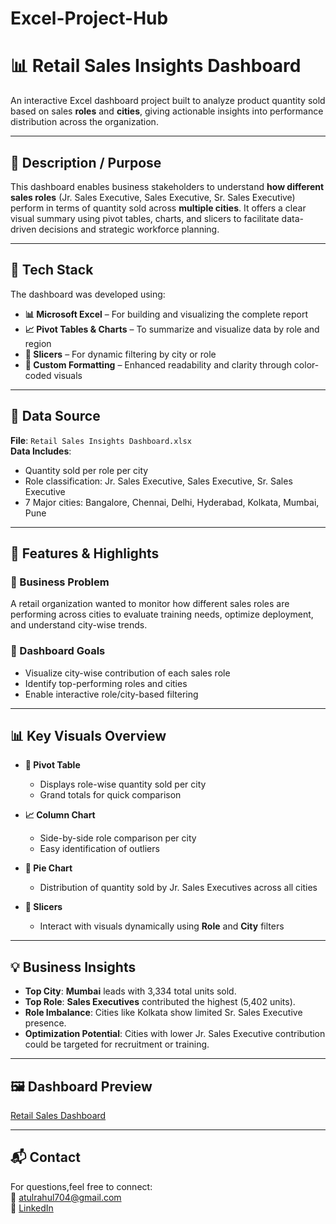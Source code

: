 # Excel-Project-Hub
# 📊 Retail Sales Insights Dashboard

An interactive Excel dashboard project built to analyze product quantity sold based on sales **roles** and **cities**, giving actionable insights into performance distribution across the organization.

---

## 📌 Description / Purpose

This dashboard enables business stakeholders to understand **how different sales roles** (Jr. Sales Executive, Sales Executive, Sr. Sales Executive) perform in terms of quantity sold across **multiple cities**. It offers a clear visual summary using pivot tables, charts, and slicers to facilitate data-driven decisions and strategic workforce planning.

---

## 🧰 Tech Stack

The dashboard was developed using:

- **📊 Microsoft Excel** – For building and visualizing the complete report  
- **📈 Pivot Tables & Charts** – To summarize and visualize data by role and region  
- **🔘 Slicers** – For dynamic filtering by city or role  
- **📐 Custom Formatting** – Enhanced readability and clarity through color-coded visuals

---

## 📂 Data Source

**File**: `Retail Sales Insights Dashboard.xlsx`  
**Data Includes**:
- Quantity sold per role per city
- Role classification: Jr. Sales Executive, Sales Executive, Sr. Sales Executive
- 7 Major cities: Bangalore, Chennai, Delhi, Hyderabad, Kolkata, Mumbai, Pune

---

## 🚀 Features & Highlights

### 🔎 Business Problem

A retail organization wanted to monitor how different sales roles are performing across cities to evaluate training needs, optimize deployment, and understand city-wise trends.

### 🎯 Dashboard Goals

- Visualize city-wise contribution of each sales role  
- Identify top-performing roles and cities  
- Enable interactive role/city-based filtering

---

## 📊 Key Visuals Overview

- **📌 Pivot Table**  
  - Displays role-wise quantity sold per city  
  - Grand totals for quick comparison  

- **📈 Column Chart**  
  - Side-by-side role comparison per city  
  - Easy identification of outliers  

- **🥧 Pie Chart**  
  - Distribution of quantity sold by Jr. Sales Executives across all cities  

- **🧩 Slicers**  
  - Interact with visuals dynamically using **Role** and **City** filters  

---

## 💡 Business Insights

- **Top City**: **Mumbai** leads with 3,334 total units sold.  
- **Top Role**: **Sales Executives** contributed the highest (5,402 units).  
- **Role Imbalance**: Cities like Kolkata show limited Sr. Sales Executive presence.  
- **Optimization Potential**: Cities with lower Jr. Sales Executive contribution could be targeted for recruitment or training.

---

## 🖼️ Dashboard Preview

[Retail Sales Dashboard](https://github.com/atulrahul07/Excel-Project-Hub/blob/main/Snapshot%20of%20sales%20dashboard.png)

---

## 📬 Contact

For questions,feel free to connect:  
📧 atulrahul704@gmail.com  
🔗 [LinkedIn](https://www.linkedin.com/in/atul-kumar-pal/)
